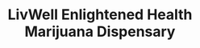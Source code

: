 ---
title: "LivWell Enlightened Health Marijuana Dispensary"
url: /pueblo/livwell-enlightened-health-marijuana-dispensary/
shop: Hanf
---